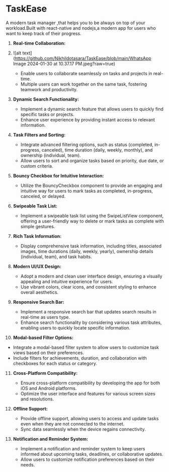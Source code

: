 # TaskEase

A modern task manager ,that helps you to be always on top of your workload.Built with react-native and nodejs,a modern app for users who want to keep track of their progress.

1. **Real-time Collaboration:**

2. ![alt text](https://github.com/Nikhildotasara/TaskEase/blob/main/WhatsApp Image 2024-01-30 at 10.37.17 PM.jpeg?raw=true)
   - Enable users to collaborate seamlessly on tasks and projects in real-time.
   - Multiple users can work together on the same task, fostering teamwork and productivity.

3. **Dynamic Search Functionality:**

   - Implement a dynamic search feature that allows users to quickly find specific tasks or projects.
   - Enhance user experience by providing instant access to relevant information.

4. **Task Filters and Sorting:**

   - Integrate advanced filtering options, such as status (completed, in-progress, canceled), time duration (daily, weekly, monthly), and ownership (individual, team).
   - Allow users to sort and organize tasks based on priority, due date, or custom criteria.

5. **Bouncy Checkbox for Intuitive Interaction:**

   - Utilize the BouncyCheckbox component to provide an engaging and intuitive way for users to mark tasks as completed, in-progress, canceled, or delayed.

6. **Swipeable Task List:**

   - Implement a swipeable task list using the SwipeListView component, offering a user-friendly way to delete or mark tasks as complete with simple gestures.

7. **Rich Task Information:**

   - Display comprehensive task information, including titles, associated images, time durations (daily, weekly, yearly), ownership details (individual, team), and task habits.

8. **Modern UI/UX Design:**

   - Adopt a modern and clean user interface design, ensuring a visually appealing and intuitive experience for users.
   - Use vibrant colors, clear icons, and consistent styling to enhance overall aesthetics.

9. **Responsive Search Bar:**

   - Implement a responsive search bar that updates search results in real-time as users type.
   - Enhance search functionality by considering various task attributes, enabling users to quickly locate specific information.

10. **Modal-based Filter Options:**

   - Integrate a modal-based filter system to allow users to customize task views based on their preferences.
   - Include filters for achievements, duration, and collaboration with checkboxes for each status or category.

11. **Cross-Platform Compatibility:**

    - Ensure cross-platform compatibility by developing the app for both iOS and Android platforms.
    - Optimize the user interface and features for various screen sizes and resolutions.

12. **Offline Support:**

    - Provide offline support, allowing users to access and update tasks even when they are not connected to the internet.
    - Sync data seamlessly when the device regains connectivity.

13. **Notification and Reminder System:**
    - Implement a notification and reminder system to keep users informed about upcoming tasks, deadlines, or collaborative updates.
    - Allow users to customize notification preferences based on their needs.
